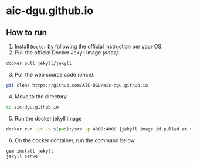 # aic-dgu.github.io

## How to run

1. Install `Docker` by following the official [instruction](https://docs.docker.com/get-docker/) per your OS.
2. Pull the official Docker Jekyll image <i>(once)</i>.
```bash
docker pull jekyll/jekyll
```
3. Pull the web source code <i>(once)</i>.
```bash
git clone https://github.com/AIC-DGU/aic-dgu.github.io
```

4. Move to the directory
```bash
cd aic-dgu.github.io
```

5. Run the docker jekyll image
```bash
docker run -it -v $(pwd):/srv -p 4000:4000 {jekyll image id pulled at the step 2} /bin/bash
```

6. On the docker container, run the command below
```bash
gem install jekyll
jekyll serve
```
